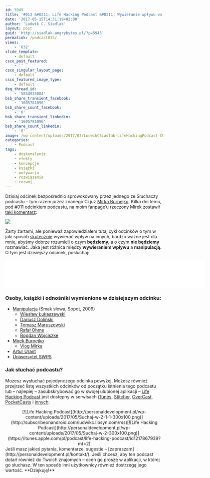 ```yaml
---
id: 5945
title: '#013 &#8211; Life Hacking Podcast &#8211; Wywieranie wpływu vs Manipulacja &#8211; czujesz różnicę?'
date: '2017-05-15T14:31:19+02:00'
author: 'Ludwik C. Siadlak'
layout: post
guid: 'http://siadlak.angrybytes.pl/?p=5945'
permalink: /podcast013/
views:
    - '632'
slide_template:
    - default
csco_post_featured:
    - ''
csco_singular_layout_page:
    - default
csco_featured_image_type:
    - default
dsq_thread_id:
    - '5834933084'
bsb_share_transient_facebook:
    - '1605781096'
bsb_share_count_facebook:
    - '0'
bsb_share_transient_linkedin:
    - '1605781096'
bsb_share_count_linkedin:
    - '0'
image: /wp-content/uploads/2017/03/LudwikCSiadlak-LifeHackingPodcast-COVER-1.png
categories:
    - Podcast
tags:
    - doskonalenie
    - efekty
    - koncepcje
    - książki
    - motywacja
    - rozwiązania
    - rozwój
---
```


Dzisiaj odcinek bezpośrednio sprowokowany przez jednego ze Słuchaczy podcastu – tym razem przez znanego Ci już [Mirka Burnejko](http://trzypoziomy.pl). Kilka dni temu, pod #011 odcinkiem podcastu, na moim fanpage’u rzeczony Mirek zostawił [taki komentarz](https://www.facebook.com/LudwikCSiadlak/videos/1717263498284144/):

[![](http://personaldevelopment.pl/wp-content/uploads/2017/05/manipulacja-1-1100x771.png)](https://www.facebook.com/LudwikCSiadlak/videos/1717263498284144/)

Żarty żartami, ale ponieważ zapowiedziałem tutaj cykl odcinków o tym w jaki sposób <span style="text-decoration: underline;">skutecznie</span> wywierać wpływ na innych, bardzo ważne jest dla mnie, abyśmy dobrze rozumieli o czym **będziemy**, a o czym **nie będziemy** rozmawiać. Jaka jest różnica między **wywieraniem wpływu** a **manipulacją**. O tym jest dzisiejszy odcinek, posłuchaj:

<iframe allowfullscreen="allowfullscreen" height="90" loading="lazy" scrolling="no" src="//html5-player.libsyn.com/embed/episode/id/5373955/height/90/width/640/theme/custom/autonext/no/thumbnail/yes/autoplay/no/preload/no/no_addthis/no/direction/backward/render-playlist/no/custom-color/335da9/" style="border: none;" width="640"></iframe>

### Osoby, książki i odnośniki wymienione w dzisiejszym odcinku:

- [Manipulacja](http://lubimyczytac.pl/ksiazka/57782/manipulacja) (Smak słowa, Sopot, 2009) 
    - [Wiesław Łukaszewski ](https://www.wikiwand.com/pl/Wies%C5%82aw_%C5%81ukaszewski)
    - [Dariusz Doliński](https://www.wikiwand.com/pl/Dariusz_Doli%C5%84ski)
    - [Tomasz Maruszewski ](https://www.wikiwand.com/pl/Tomasz_Maruszewski_(psycholog))
    - [Rafał Ohme](https://www.wikiwand.com/pl/Rafa%C5%82_Ohme)
    - [Bogdan Wojciszke](https://www.wikiwand.com/pl/Bogdan_Wojciszke)
- [Mirek Burnejko](http://trzypoziomy.pl)
    - [Vlog Mirka](https://www.youtube.com/channel/UCwmFNbGnBeEy9nTt42F4WHw)
- [Artur Urant](http://a-ura.pl/manipulacja-definicje/czym-jest-manipulacja.html)
- [Uniwersytet SWPS](http://swps.pl)

### Jak słuchać podcastu?

Możesz wysłuchać pojedynczego odcinka powyżej. Możesz również przejrzeć listę wszystkich odcinków od początku istnienia tego podcastu lub – najlepiej – zasubskrybować go w swojej ulubionej aplikacji – [Life Hacking Podcast](http://personaldevelopment.pl/podcast/) jest dostępny w serwisach [iTunes](https://itunes.apple.com/pl/podcast/life-hacking-podcast/id1217867939?mt=2), [Stitcher](http://app.stitcher.com/browse/feed/134392/details), [OverCast](https://overcast.fm/itunes1217867939/life-hacking-podcast), [PocketCasts](http://subscribeonandroid.com/ludwikc.libsyn.com/rss) i [innych](http://subscribeonandroid.com/ludwikc.libsyn.com/rss):

<div style="text-align: center;">[![Life Hacking Podcast](http://personaldevelopment.pl/wp-content/uploads/2017/05/Suchaj-w-2-1-1-300x100.png)](http://subscribeonandroid.com/ludwikc.libsyn.com/rss)[![Life Hacking Podcast](http://personaldevelopment.pl/wp-content/uploads/2017/05/Suchaj-w-2-300x100.png)](https://itunes.apple.com/pl/podcast/life-hacking-podcast/id1217867939?mt=2)

</div>Jeśli masz jakieś pytania, komentarze, sugestie – [zapraszam](http://personaldevelopment.pl/kontakt/). Jeśli chcesz, aby ten podcast dotarł również do Twoich znajomych – oceń go proszę w aplikacji, w której go słuchasz. W ten sposób inni użytkownicy również dostrzegą jego wartość. **Dziękuję!**